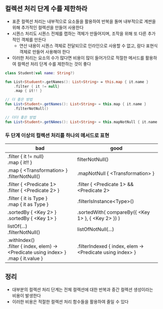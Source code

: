 ## 컬렉션 처리 단계 수를 제한하라

* 표준 컬렉션 처리는 내부적으로 요소들을 활용하여 반복을 돌며 내부적으로 계싼을 위해 추가적인 컬렉션을 만들어 사용한다
* 시퀀스 처리도 시퀀스 전체를 랩하는 객체가 만들어지며, 조작을 위해 또 다른 추가적인 객체를 만든다
    * 연산 내용이 시퀀스 객체로 전달되므로 인라인으로 사용할 수 없고, 람다 표현식 객체로 만들어 사용해야 한다
* 이러한 처리는 요소의 수가 많다면 비용이 많이 들어가므로 적절한 메서드를 활용하여 컬렉션 처리 단계 수를 제한하는 것이 좋다

```kotlin
class Student(val name: String?)

fun List<Studuent>.getNames(): List<String> = this.map { it.name }
    .filter { it != null}
    .map { it!! }

// 더 좋은 방법
fun List<Student>.getNames(): List<String> = this.map { it.name }
    .filterNotNull()

// 더더 좋은 방법
fun List<Student>.getNAmes(): List<String> = this.mapNotNull { it.name }
```

### 두 단계 이상의 컬렉션 처리를 하나의 메서드로 표현

| bad | good |
| ---- | ---- |
| .filter { it != null}<br/>.map { it!! } | filterNotNull() |
| .map { \<Transformation> }<br/>.filterNotNull() | .mapNotNull { \<Transformation> } |
| .filter { \<Predicate 1><br/>.filter { \<Predicate 2> } | .filter { \<Predicate 1> && \<Predicate 2> |
| .filter { it is Type }<br/>.map { it as Type } | .filterIsInstance\<Type>() |
| .sortedBy { \<Key 2> }<br/>.sortedBy { \<Key 1> } | .sortedWith( compareBy({ \<Key 1> }, { \<Key 2> }) ) |
| listOf(...)<br/>.filterNotNull() | listOfNotNull(...) |
| .withIndex()<br>.filter { index, elem) -> \<Predicate using index> }<br/>.map { it.value } | .filterIndexed { index, elem -> \<Predicate using index> }

## 정리

* 대부분의 컬렉션 처리 단계는 전체 컬렉션에 대한 반복과 중간 컬렉션 생성이라는 비용이 발생한다
* 이러한 비용은 적절한 컬렉션 처리 함수들을 활용하여 줄일 수 있다
